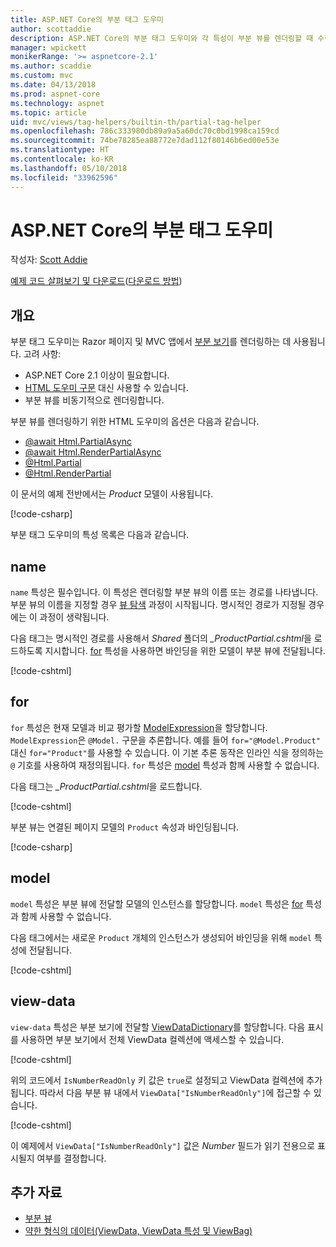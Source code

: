 ```yaml
---
title: ASP.NET Core의 부분 태그 도우미
author: scottaddie
description: ASP.NET Core의 부분 태그 도우미와 각 특성이 부분 뷰를 렌더링할 때 수행하는 역할을 알아봅니다.
manager: wpickett
monikerRange: '>= aspnetcore-2.1'
ms.author: scaddie
ms.custom: mvc
ms.date: 04/13/2018
ms.prod: aspnet-core
ms.technology: aspnet
ms.topic: article
uid: mvc/views/tag-helpers/builtin-th/partial-tag-helper
ms.openlocfilehash: 786c333980db89a9a5a60dc70c0bd1998ca159cd
ms.sourcegitcommit: 74be78285ea88772e7dad112f80146b6ed00e53e
ms.translationtype: HT
ms.contentlocale: ko-KR
ms.lasthandoff: 05/10/2018
ms.locfileid: "33962596"
---
```

# <a name="partial-tag-helper-in-aspnet-core"></a>ASP.NET Core의 부분 태그 도우미

작성자: [Scott Addie](https://github.com/scottaddie)

[예제 코드 살펴보기 및 다운로드](https://github.com/aspnet/Docs/tree/master/aspnetcore/mvc/views/tag-helpers/built-in/samples)([다운로드 방법](xref:tutorials/index#how-to-download-a-sample))

## <a name="overview"></a>개요

부분 태그 도우미는 Razor 페이지 및 MVC 앱에서 [부분 보기](xref:mvc/views/partial)를 렌더링하는 데 사용됩니다. 고려 사항:

* ASP.NET Core 2.1 이상이 필요합니다.
* [HTML 도우미 구문](xref:mvc/views/partial#referencing-a-partial-view) 대신 사용할 수 있습니다.
* 부분 뷰를 비동기적으로 렌더링합니다.

부분 뷰를 렌더링하기 위한 HTML 도우미의 옵션은 다음과 같습니다.

* [@await Html.PartialAsync](/dotnet/api/microsoft.aspnetcore.mvc.rendering.htmlhelperpartialextensions.partialasync)
* [@await Html.RenderPartialAsync](/dotnet/api/microsoft.aspnetcore.mvc.rendering.htmlhelperpartialextensions.renderpartialasync)
* [@Html.Partial](/dotnet/api/microsoft.aspnetcore.mvc.rendering.htmlhelperpartialextensions.partial)
* [@Html.RenderPartial](/dotnet/api/microsoft.aspnetcore.mvc.rendering.htmlhelperpartialextensions.renderpartial)

이 문서의 예제 전반에서는 *Product* 모델이 사용됩니다.

[!code-csharp[](samples/TagHelpersBuiltIn/Models/Product.cs)]

부분 태그 도우미의 특성 목록은 다음과 같습니다.

## <a name="name"></a>name

`name` 특성은 필수입니다. 이 특성은 렌더링할 부분 뷰의 이름 또는 경로를 나타냅니다. 부분 뷰의 이름을 지정할 경우 [뷰 탐색](xref:mvc/views/overview#view-discovery) 과정이 시작됩니다. 명시적인 경로가 지정될 경우에는 이 과정이 생략됩니다.

다음 태그는 명시적인 경로를 사용해서 *Shared* 폴더의 *_ProductPartial.cshtml*을 로드하도록 지시합니다. [for](#for) 특성을 사용하면 바인딩을 위한 모델이 부분 뷰에 전달됩니다.

[!code-cshtml[](samples/TagHelpersBuiltIn/Pages/Product.cshtml?name=snippet_Name)]

## <a name="for"></a>for

`for` 특성은 현재 모델과 비교 평가할 [ModelExpression](/dotnet/api/microsoft.aspnetcore.mvc.viewfeatures.modelexpression)을 할당합니다. `ModelExpression`은 `@Model.` 구문을 추론합니다. 예를 들어 `for="@Model.Product"` 대신 `for="Product"`를 사용할 수 있습니다. 이 기본 추론 동작은 인라인 식을 정의하는 `@` 기호를 사용하여 재정의됩니다. `for` 특성은 [model](#model) 특성과 함께 사용할 수 없습니다.

다음 태그는 *_ProductPartial.cshtml*을 로드합니다.

[!code-cshtml[](samples/TagHelpersBuiltIn/Pages/Product.cshtml?name=snippet_For)]

부분 뷰는 연결된 페이지 모델의 `Product` 속성과 바인딩됩니다.

[!code-csharp[](samples/TagHelpersBuiltIn/Pages/Product.cshtml.cs?highlight=8)]

## <a name="model"></a>model

`model` 특성은 부분 뷰에 전달할 모델의 인스턴스를 할당합니다. `model` 특성은 [for](#for) 특성과 함께 사용할 수 없습니다.

다음 태그에서는 새로운 `Product` 개체의 인스턴스가 생성되어 바인딩을 위해 `model` 특성에 전달됩니다.

[!code-cshtml[](samples/TagHelpersBuiltIn/Pages/Product.cshtml?name=snippet_Model)]

## <a name="view-data"></a>view-data

`view-data` 특성은 부분 보기에 전달할 [ViewDataDictionary](/dotnet/api/microsoft.aspnetcore.mvc.viewfeatures.viewdatadictionary)를 할당합니다. 다음 표시를 사용하면 부분 보기에서 전체 ViewData 컬렉션에 액세스할 수 있습니다.

[!code-cshtml[](samples/TagHelpersBuiltIn/Pages/Product.cshtml?name=snippet_ViewData&highlight=5-)]

위의 코드에서 `IsNumberReadOnly` 키 값은 `true`로 설정되고 ViewData 컬렉션에 추가됩니다. 따라서 다음 부분 뷰 내에서 `ViewData["IsNumberReadOnly"]`에 접근할 수 있습니다.

[!code-cshtml[](samples/TagHelpersBuiltIn/Pages/Shared/_ProductViewDataPartial.cshtml?highlight=5)]

이 예제에서 `ViewData["IsNumberReadOnly"]` 값은 *Number* 필드가 읽기 전용으로 표시될지 여부를 결정합니다.

## <a name="additional-resources"></a>추가 자료

* [부분 뷰](xref:mvc/views/partial)
* [약한 형식의 데이터(ViewData, ViewData 특성 및 ViewBag)](xref:mvc/views/overview#weakly-typed-data-viewdata-viewdata-attribute-and-viewbag)
